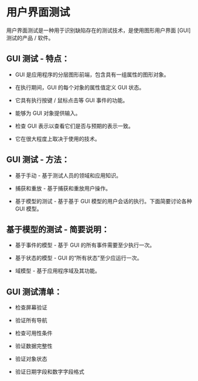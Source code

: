 # 用户界面测试

用户界面测试是一种用于识别缺陷存在的测试技术，是使用图形用户界面 [GUI] 测试的产品 / 软件。

## GUI 测试 - 特点：

* GUI 是应用程序的分层图形前端，包含具有一组属性的图形对象。

* 在执行期间，GUI 的每个对象的属性值定义 GUI 状态。

* 它具有执行按键 / 鼠标点击等 GUI 事件的功能。

* 能够为 GUI 对象提供输入。

* 检查 GUI 表示以查看它们是否与预期的表示一致。

* 它在很大程度上取决于使用的技术。

## GUI 测试 - 方法：

* 基于手动 - 基于测试人员的领域和应用知识。

* 捕获和重放 - 基于捕获和重放用户操作。

* 基于模型的测试 - 基于基于 GUI 模型的用户会话的执行。下面简要讨论各种 GUI 模型。

## 基于模型的测试 - 简要说明：

* 基于事件的模型 - 基于 GUI 的所有事件需要至少执行一次。

* 基于状态的模型 - GUI 的“所有状态”至少应运行一次。

* 域模型 - 基于应用程序域及其功能。

## GUI 测试清单：

* 检查屏幕验证

* 验证所有导航

* 检查可用性条件

* 验证数据完整性

* 验证对象状态

* 验证日期字段和数字字段格式

